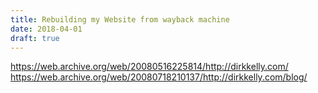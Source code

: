 ```yaml
---
title: Rebuilding my Website from wayback machine
date: 2018-04-01
draft: true
---
```

https://web.archive.org/web/20080516225814/http://dirkkelly.com/
https://web.archive.org/web/20080718210137/http://dirkkelly.com/blog/

